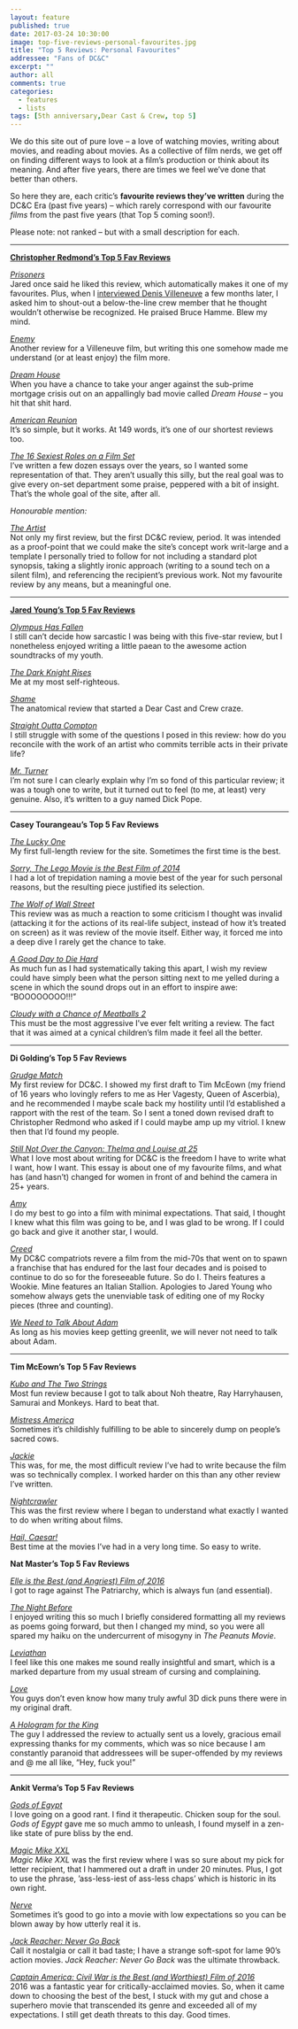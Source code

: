 ```yaml
---
layout: feature
published: true
date: 2017-03-24 10:30:00
image: top-five-reviews-personal-favourites.jpg
title: "Top 5 Reviews: Personal Favourites"
addressee: "Fans of DC&C"
excerpt: ""
author: all
comments: true
categories:
  - features
  - lists
tags: [5th anniversary,Dear Cast & Crew, top 5]
---
```

We do this site out of pure love – a love of watching movies, writing about movies, and reading about movies. As a collective of film nerds, we get off on finding different ways to look at a film’s production or think about its meaning. And after five years, there are times we feel we’ve done that better than others.

So here they are, each critic’s **favourite reviews they’ve written** during the DC&C Era (past five years) – which rarely correspond with our favourite _films_ from the past five years (that Top 5 coming soon!).

Please note: not ranked – but with a small description for each.

** **

<u>**Christopher Redmond’s  Top 5 Fav Reviews**</u>

[_Prisoners_](http://www.dearcastandcrew.com/content/2013/9/10/prisoners.html)  
Jared once said he liked this review, which automatically makes it one of my favourites. Plus, when I [interviewed Denis Villeneuve](http://www.dearcastandcrew.com/content/2015/4/17/a-conversation-with-director-denis-villeneuve.html) a few months later, I asked him to shout-out a below-the-line crew member that he thought wouldn’t otherwise be recognized. He praised Bruce Hamme. Blew my mind.

[_Enemy_](http://www.dearcastandcrew.com/content/2014/3/11/enemy.html)  
Another review for a Villeneuve film, but writing this one somehow made me understand (or at least enjoy) the film more.

[_Dream House_](http://www.dearcastandcrew.com/content/2012/8/16/dream-house.html)  
When you have a chance to take your anger against the sub-prime mortgage crisis out on an appallingly bad movie called _Dream House_ – you hit that shit hard.

[_American Reunion_](http://www.dearcastandcrew.com/content/2012/4/12/american-reunion.html)  
It’s so simple, but it works. At 149 words, it’s one of our shortest reviews too.

[_The 16 Sexiest Roles on a Film Set_](http://www.dearcastandcrew.com/content/2015/10/28/the-16-sexiest-roles-on-a-film-set.html)  
I’ve written a few dozen essays over the years, so I wanted some representation of that. They aren’t usually this silly, but the real goal was to give every on-set department some praise, peppered with a bit of insight. That’s the whole goal of the site, after all.

_Honourable mention:_

[_The Artist_](http://www.dearcastandcrew.com/content/2012/3/2/the-artist.html)  
Not only my first review, but the first DC&C review, period. It was intended as a proof-point that we could make the site’s concept work writ-large and a template I personally tried to follow for not including a standard plot synopsis, taking a slightly ironic approach (writing to a sound tech on a silent film), and referencing the recipient’s previous work. Not my favourite review by any means, but a meaningful one.

** **
  
<u>**Jared Young’s  Top 5 Fav Reviews**</u>

[_Olympus Has Fallen_](http://www.dearcastandcrew.com/content/2013/3/22/olympus-has-fallen.html)  
I still can’t decide how sarcastic I was being with this five-star review, but I nonetheless enjoyed writing a little paean to the awesome action soundtracks of my youth.

[_The Dark Knight Rises_](http://www.dearcastandcrew.com/content/2012/7/27/the-dark-knight-rises.html)  
Me at my most self-righteous.

[_Shame_](http://www.dearcastandcrew.com/content/2012/5/7/shame.html)  
The anatomical review that started a Dear Cast and Crew craze.

[_Straight Outta Compton_](http://www.dearcastandcrew.com/content/2016/2/24/straight-outta-comptopn.html)  
I still struggle with some of the questions I posed in this review: how do you reconcile with the work of an artist who commits terrible acts in their private life?

[_Mr. Turner_](http://www.dearcastandcrew.com/content/2015/2/5/mr-turner.html)  
I’m not sure I can clearly explain why I’m so fond of this particular review; it was a tough one to write, but it turned out to feel (to me, at least) very genuine. Also, it’s written to a guy named Dick Pope.

** **

**Casey Tourangeau’s Top 5 Fav Reviews**

[_The Lucky One_](http://www.dearcastandcrew.com/content/2012/4/26/the-lucky-one.html)  
My first full-length review for the site. Sometimes the first time is the best.

[_Sorry, The Lego Movie is the Best Film of 2014_](http://www.dearcastandcrew.com/content/2015/1/9/sorry-the-lego-movie-is-the-best-film-of-2014.html)  
I had a lot of trepidation naming a movie best of the year for such personal reasons, but the resulting piece justified its selection.

[_The Wolf of Wall Street_](http://www.dearcastandcrew.com/content/2014/1/7/wolf-of-wall-street.html)  
This review was as much a reaction to some criticism I thought was invalid (attacking it for the actions of its real-life subject, instead of how it’s treated on screen) as it was review of the movie itself. Either way, it forced me into a deep dive I rarely get the chance to take.

[_A Good Day to Die Hard_](http://www.dearcastandcrew.com/content/2013/2/15/a-good-day-to-die-hard.html)  
As much fun as I had systematically taking this apart, I wish my review could have simply been what the person sitting next to me yelled during a scene in which the sound drops out in an effort to inspire awe: “BOOOOOOOO!!!”

[_Cloudy with a Chance of Meatballs 2_](http://www.dearcastandcrew.com/content/2013/10/1/cloudy-with-a-chance-of-meatballs-2.html)  
This must be the most aggressive I’ve ever felt writing a review. The fact that it was aimed at a cynical children’s film made it feel all the better.

** **

**Di Golding’s Top 5 Fav Reviews**

[_Grudge Match_](http://www.dearcastandcrew.com/content/2013/12/19/grudge-match.html)  
My first review for DC&amp;C. I showed my first draft to Tim McEown (my friend of 16 years who lovingly refers to me as Her Vagesty, Queen of Ascerbia), and he recommended I maybe scale back my hostility until I’d established a rapport with the rest of the team. So I sent a toned down revised draft to Christopher Redmond who asked if I could maybe amp up my vitriol. I knew then that I’d found my people.

[_Still Not Over the Canyon: Thelma and Louise at 25_](http://www.dearcastandcrew.com/content/2016/6/15/still-not-over-the-canyon-thelma-and-louise-at-25.html)  
What I love most about writing for DC&amp;C is the freedom I have to write what I want, how I want. This essay is about one of my favourite films, and what has (and hasn’t) changed for women in front of and behind the camera in 25+ years.

[_Amy_](http://www.dearcastandcrew.com/content/2015/8/1/amy.html)  
I do my best to go into a film with minimal expectations. That said, I thought I knew what this film was going to be, and I was glad to be wrong. If I could go back and give it another star, I would.

[_Creed_](http://www.dearcastandcrew.com/content/2015/11/27/creed.html)  
My DC&amp;C compatriots revere a film from the mid-70s that went on to spawn a franchise that has endured for the last four decades and is poised to continue to do so for the foreseeable future. So do I. Theirs features a Wookie. Mine features an Italian Stallion. Apologies to Jared Young who somehow always gets the unenviable task of editing one of my Rocky pieces (three and counting).

[_We Need to Talk About Adam_](http://www.dearcastandcrew.com/content/2015/4/30/we-need-to-talk-about-adam.html)  
As long as his movies keep getting greenlit, we will never not need to talk about Adam.

** **

**Tim McEown’s Top 5 Fav Reviews**

[_Kubo and The Two Strings_](http://www.dearcastandcrew.com/content/2016/8/22/kubo-and-the-two-strings.html)  
Most fun review because I got to talk about Noh theatre, Ray Harryhausen, Samurai and Monkeys. Hard to beat that.

[_Mistress America_](http://www.dearcastandcrew.com/content/2016/8/22/kubo-and-the-two-strings.html)  
Sometimes it’s childishly fulfilling to be able to sincerely dump on people’s sacred cows.

[_Jackie_](http://www.dearcastandcrew.com/content/2016/12/9/jackie.html)  
This was, for me, the most difficult review I’ve had to write because the film was so technically complex. I worked harder on this than any other review I’ve written.

[_Nightcrawler_](http://www.dearcastandcrew.com/content/2014/10/29/nightcrawler.html)  
This was the first review where I began to understand what exactly I wanted to do when writing about films.

[_Hail, Caesar!_](http://www.dearcastandcrew.com/content/2016/2/19/hail-caesar.html)  
Best time at the movies I’ve had in a very long time. So easy to write.



**Nat Master’s Top 5 Fav Reviews**

[_Elle is the Best (and Angriest) Film of 2016_](http://www.dearcastandcrew.com/content/2017/1/19/elle-is-the-best-and-angriest-film-of-2016.html)  
I got to rage against The Patriarchy, which is always fun (and essential).

[_The Night Before_](http://www.dearcastandcrew.com/content/2015/11/23/the-night-before.html)  
I enjoyed writing this so much I briefly considered formatting all my reviews as poems going forward, but then I changed my mind, so you were all spared my haiku on the undercurrent of misogyny in _The Peanuts Movie_.

[_Leviathan_](http://www.dearcastandcrew.com/content/2015/2/4/leviathan.html)  
I feel like this one makes me sound really insightful and smart, which is a marked departure from my usual stream of cursing and complaining.

[_Love_](http://www.dearcastandcrew.com/content/2016/1/4/love.html)  
You guys don’t even know how many truly awful 3D dick puns there were in my original draft.

[_A Hologram for the King_](http://www.dearcastandcrew.com/content/2016/5/3/a-hologram-for-the-king.html)  
The guy I addressed the review to actually sent us a lovely, gracious email expressing thanks for my comments, which was so nice because I am constantly paranoid that addressees will be super-offended by my reviews and @ me all like, “Hey, fuck you!”

** **

**Ankit Verma’s Top 5 Fav Reviews**

[_Gods of Egypt_](http://www.dearcastandcrew.com/content/2016/2/29/gods-of-egypt.html)  
I love going on a good rant. I find it therapeutic. Chicken soup for the soul. _Gods of Egypt_ gave me so much ammo to unleash, I found myself in a zen-like state of pure bliss by the end.

[_Magic Mike XXL_](http://www.dearcastandcrew.com/content/2015/7/2/magic-mike-xxl.html)  
_Magic Mike XXL_ was the first review where I was so sure about my pick for letter recipient, that I hammered out a draft in under 20 minutes. Plus, I got to use the phrase, ’ass-less-iest of ass-less chaps’ which is historic in its own right.

[_Nerve_](http://www.dearcastandcrew.com/content/2016/8/2/nerve.html)  
Sometimes it’s good to go into a movie with low expectations so you can be blown away by how utterly real it is.

[_Jack Reacher: Never Go Back_](http://www.dearcastandcrew.com/content/2016/10/27/jack-reacher-never-go-back.html)  
Call it nostalgia or call it bad taste; I have a strange soft-spot for lame 90’s action movies. _Jack Reacher: Never Go Back_ was the ultimate throwback.

[_Captain America: Civil War is the Best (and Worthiest) Film of 2016_](http://www.dearcastandcrew.com/content/2017/1/23/captain-america-civil-war-is-the-best-and-worthiest-film-of-2016.html)  
2016 was a fantastic year for critically-acclaimed movies. So, when it came down to choosing the best of the best, I stuck with my gut and chose a superhero movie that transcended its genre and exceeded all of my expectations. I still get death threats to this day. Good times.